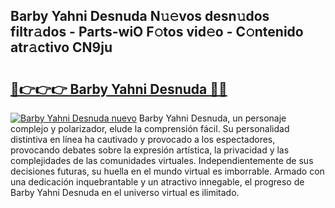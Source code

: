 ## Barby Yahni Desnuda N𝚞𝚎vos desn𝚞dos filtr𝚊dos - Parts-wiO F𝚘tos vid𝚎o - C𝚘ntenido atr𝚊ctivo CN9ju

# <h2><a href="http://mban98.tromn.icu/?c=Barby+Yahni+Desnuda">🔗👉👉👉 Barby Yahni Desnuda 🔗🔗</a></h2>

[![Barby Yahni Desnuda nuevo](https://i.imgur.com/pEAQMta.gif)](http://mban98.tromn.icu/?c=Barby+Yahni+Desnuda)
Barby Yahni Desnuda, un personaje complejo y polarizador, elude la comprensión fácil. Su personalidad distintiva en línea ha cautivado y provocado a los espectadores, provocando debates sobre la expresión artística, la privacidad y las complejidades de las comunidades virtuales. Independientemente de sus decisiones futuras, su huella en el mundo virtual es imborrable. Armado con una dedicación inquebrantable y un atractivo innegable, el progreso de Barby Yahni Desnuda en el universo virtual es ilimitado.

